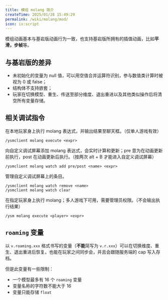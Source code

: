```yaml
---
title: 模组 molang 简介
createTime: 2025/01/28 15:49:29
permalink: /wiki/molang/mod/
icon: ix:script
---
```


模组动画基本与基岩版动画行为一致，也支持基岩版所拥有的插值动画，比如**平滑，步帧**等。

## 与基岩版的差异

- 未初始化的变量为 null 值，可以用空值合并运算符识别，参与数值类计算时被视为 0 或 false；
- 结构体不支持嵌套；
- 玩家在切换模型、重生、传送至部分维度、退出重进以及其他类似操作后将清空所有变量存储。

## 相关调试指令

在本地玩家身上执行 molang 表达式，并输出结果至聊天框。（仅单人游戏有效）

```
/ysmclient molang execute <expr>
```
向自定义调试屏幕添加 molang 表达式，会实时计算和更新；pre 意为在动画更新前执行，post 在动画更新后执行。（按两次 alt + B 才能进入自定义调试屏幕）
```
/ysmclient molang watch add pre/post <name> <expr>
```
管理自定义调试屏幕上的条目。
```
/ysmclient molang watch remove <name>
/ysmclient molang watch clear
```

在指定玩家身上执行 molang；多人游戏下可用，需要管理员权限。（不会输出执行结果）
```
/ysm molang execute <player> <expr>
```

## `roaming` 变量

以 `v.roaming.xxx` 格式书写的变量（**不能**简写为 `v.r.xxx`）可以在切换维度、重生、退出重进后恢复。也能在玩家之间同步会，并且会跟随服务端的 cap 写入存档。

但是此变量有一些限制：

- 一个模型最多有 16 个 `roaming` 变量
- 变量名称的字符数不能大于 16
- 变量只能存储 `float`

